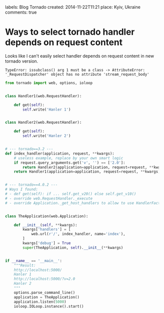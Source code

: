 labels: Blog
        Tornado
created: 2014-11-22T11:21
place: Kyiv, Ukraine
comments: true

# Ways to select tornado handler depends on request content

Looks like I can't easily select handler depends on request content in new tornado version.

```TypeError: issubclass() arg 1 must be a class -> AttributeError: '_RequestDispatcher' object has no attribute 'stream_request_body'```

```python
from tornado import web, options, ioloop


class Handler1(web.RequestHandler):

    def get(self):
        self.write('Hanler 1')


class Handler2(web.RequestHandler):

    def get(self):
        self.write('Hanler 2')


# --- tornado==3.2 ---
def index_handler(application, request, **kwargs):
    # useless example, replace by your own smart logic
    if request.query_arguments.get('v', '') == ['2.0']:
        return Handler2(application=application, request=request, **kwargs)
    return Handler1(application=application, request=request, **kwargs)


# --- tornado==4.0.2 ---
# Ways I found:
# - def get(self): if ... self.get_v20() else self.get_v10()
# - override web.RequestHandler._execute
# - override Application._get_host_handlers to allow to use HandlerFactory


class TheApplication(web.Application):

    def __init__(self, **kwargs):
        kwargs['handlers'] = [
            web.url(r'/', index_handler, name='index'),
        ]
        kwargs['debug'] = True
        super(TheApplication, self).__init__(**kwargs)


if __name__ == '__main__':
    """Result:
    http://localhost:5000/
    Hanler 1
    http://localhost:5000/?v=2.0
    Hanler 2
    """
    options.parse_command_line()
    application = TheApplication()
    application.listen(5000)
    ioloop.IOLoop.instance().start()
```
